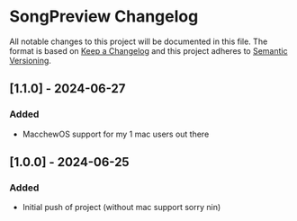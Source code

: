 # SongPreview Changelog

All notable changes to this project will be documented in this file.
The format is based on [Keep a Changelog](http://keepachangelog.com/) and this project adheres to [Semantic Versioning](http://semver.org/).

## [1.1.0] - 2024-06-27

### Added

- MacchewOS support for my 1 mac users out there

## [1.0.0] - 2024-06-25

### Added

- Initial push of project (without mac support sorry nin)
